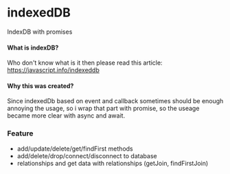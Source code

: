 # indexedDB
IndexDB with promises

#### What is indexDB?
Who don't know what is it then please read this article: https://javascript.info/indexeddb

#### Why this was created?
Since indexedDb based on event and callback sometimes should be enough annoying the usage, so i wrap that part with promise,
so the useage became more clear with async and await.

### Feature
  - add/update/delete/get/findFirst methods
  - add/delete/drop/connect/disconnect to database
  - relationships and get data with relationships (getJoin, findFirstJoin)
  
  
